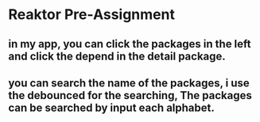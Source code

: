 # Reaktor Pre-Assignment

## in my app, you can click the packages in the left and click the depend in the detail package.
## you can search the name of the packages, i use the debounced for the searching, The packages can be searched by input each alphabet.